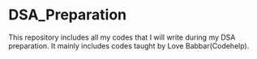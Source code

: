 # DSA_Preparation
This repository includes all my codes that I will write during my DSA preparation. It mainly includes codes taught by Love Babbar(Codehelp).

